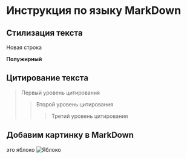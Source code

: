 # Инструкция по языку MarkDown

## Стилизация текста

Новая строка

**Полужирный**

## Цитирование текста
> Первый уровень цитирования
>> Второй уровень цитирования
>>> Третий уровень цитирования

## Добавим картинку в MarkDown
это яблоко
![Яблоко](simvol-jabloka-2.jpg)
